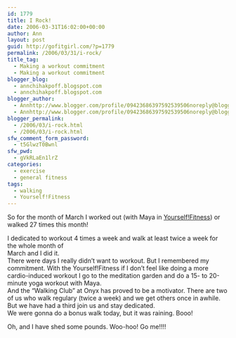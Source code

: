 ```yaml
---
id: 1779
title: I Rock!
date: 2006-03-31T16:02:00+00:00
author: Ann
layout: post
guid: http://gofitgirl.com/?p=1779
permalink: /2006/03/31/i-rock/
title_tag:
  - Making a workout commitment
  - Making a workout commitment
blogger_blog:
  - annchihakpoff.blogspot.com
  - annchihakpoff.blogspot.com
blogger_author:
  - Annhttp://www.blogger.com/profile/09423686397592539506noreply@blogger.com
  - Annhttp://www.blogger.com/profile/09423686397592539506noreply@blogger.com
blogger_permalink:
  - /2006/03/i-rock.html
  - /2006/03/i-rock.html
sfw_comment_form_password:
  - t5GlwzT0Bwnl
sfw_pwd:
  - gVkRLaEn1lrZ
categories:
  - exercise
  - general fitness
tags:
  - walking
  - Yourself!Fitness
---
```

So for the month of March I worked out (with Maya in [Yourself!Fitness](http://www.yourselffitness.com)) or walked 27 times this month!  
  
I dedicated to workout 4 times a week and walk at least twice a week for the whole month of  
March and I did it.  
There were days I really didn&#8217;t want to workout. But I remembered my commitment. With the Yourself!Fitness if I don&#8217;t feel like doing a more cardio-induced workout I go to the meditation garden and do a 15- to 20-minute yoga workout with Maya.  
And the &#8220;Walking Club&#8221; at Onyx has proved to be a motivator. There are two of us who walk regulary (twice a week) and we get others once in awhile. But we have had a third join us and stay dedicated.  
We were gonna do a bonus walk today, but it was raining. Booo!  
  
Oh, and I have shed some pounds. Woo-hoo! Go me!!!!